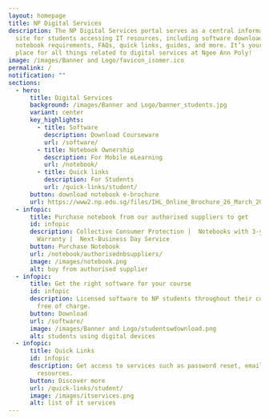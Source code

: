 ```yaml
---
layout: homepage
title: NP Digital Services
description: The NP Digital Services portal serves as a central informational
  site for students accessing IT resources, including software download,
  notebook requirements, FAQs, quick links, guides, and more. It’s your go-to
  place for all things related to digital services at Ngee Ann Poly!
image: /images/Banner and Logo/favicon_isomer.ico
permalink: /
notification: ""
sections:
  - hero:
      title: Digital Services
      background: /images/Banner and Logo/banner_students.jpg
      variant: center
      key_highlights:
        - title: Software
          description: Download Courseware
          url: /software/
        - title: Notebook Ownership
          description: For Mobile eLearning
          url: /notebook/
        - title: Quick links
          description: For Students
          url: /quick-links/student/
      button: download notebook e-brochure
      url: https://www2.np.edu.sg/files/IHL_Online_Brochure_26_March_2025.pdf
  - infopic:
      title: Purchase notebook from our authorised suppliers to get
      id: infopic
      description: Collective Consumer Protection |  Notebooks with 3-year On-site
        Warranty |  Next-Business Day Service
      button: Purchase Notebook
      url: /notebook/authorisednbsuppliers/
      image: /images/notebook.png
      alt: buy from authorised supplier
  - infopic:
      title: Get the right software for your course
      id: infopic
      description: Licensed software to NP students throughout their course of study,
        free of charge.
      button: Download
      url: /software/
      image: /images/Banner and Logo/studentswdownload.png
      alt: students using digital devices
  - infopic:
      title: Quick Links
      id: infopic
      description: Get access to services such as password reset, email guides, and NP
        resources.
      button: Discover more
      url: /quick-links/student/
      image: /images/itservices.png
      alt: list of it services
---
```

